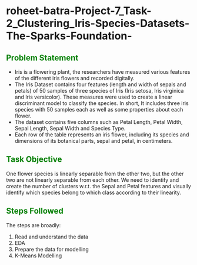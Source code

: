 # roheet-batra-Project-7_Task-2_Clustering_Iris-Species-Datasets-The-Sparks-Foundation-

## <font color = Green > Problem Statement </font>  

- Iris is a flowering plant, the researchers have measured various features of the different iris flowers and recorded digitally.  
- The Iris Dataset contains four features (length and width of sepals and petals) of 50 samples of three species of Iris (Iris setosa, Iris virginica and Iris versicolor). These measures were used to create a linear discriminant model to classify the species. In short, It includes three iris species with 50 samples each as well as some properties about each flower.  
- The dataset contains five columns such as Petal Length, Petal Width, Sepal Length, Sepal Width and Species Type.  
- Each row of the table represents an iris flower, including its species and dimensions of its botanical parts, sepal and petal, in centimeters.   

## <font color = Green > Task Objective </font>  

One flower species is linearly separable from the other two, but the other two are not linearly separable from each other. We need to identify and create the number of clusters w.r.t. the Sepal and Petal features and visually identify which species belong to which class according to their linearity. 

## <font color = Green > Steps Followed </font>

The steps are broadly:
1. Read and understand the data
2. EDA
3. Prepare the data for modelling
4. K-Means Modelling
